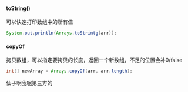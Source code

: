 #### toString()

可以快速打印数组中的所有值

```java
System.out.println(Arrays.toStrintg(arr));
```





#### copyOf

拷贝数组，可以指定要拷贝的长度，返回一个新数组，不足的位置会补0/false

```java
int[] newArray = Arrays.copyOf(arr, arr.length);
```



仙子啊我呢第三方的
